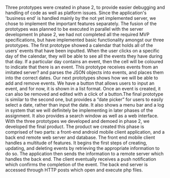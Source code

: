 Three prototypes were created in phase 2, to provide easier debugging and handling of code as well as platform issues. Since the application's 'business end' is handled mainly by the not yet implemented server, we chose to implement the important features separately. The fusion of the prototypes was planned to be executed in parallel with the server development
In phase 2, we had not completed all the required MVP specifications, but have implemented basic functionality amongst our three prototypes. The first prototype showed a calendar that holds all of the users’ events that have been inputted. When the user clicks on a specific day of the calendar, they will be able to see all the events they have during that day. If a particular day contains an event, then the cell will be coloured to indicate that there is an event. This prototype receives events from an imitated server? and parses the JSON objects into events, and places them into the correct dates. Our next prototypes shows how we will be able to add and remove events. We have a button that allows users to input an event, and for now, it is shown in a list format. Once an event is created, it can also be removed and edited with a click of a button.The final prototype is similar to the second one, but provides a “date picker” for users to easily select a date, rather than input the date. It also shows a menu bar and a log in system that we will definitely be implementing in later phases of the assignment. It also provides a search window as well as a web interface.
With the three prototypes we developed and demoed in phase 2, we developed the final product. The product we created this phase is comprised of two parts: a front-end android mobile client application, and a back end remote web server and database. The front end mobile client handles a multitude of features. It begins the first steps of creating, updating, and deleting events by retrieving the appropriate information to do so. The application then sends the information to a remote server which handles the back end. The client eventually receives a push notification which confirms the completion of the event. The back end server is accessed through HTTP posts which open and execute php files. 
